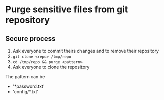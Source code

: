 # Purge sensitive files from git repository

## Secure process

1. Ask everyone to commit theirs changes and to remove their repository
2. `git clone <repo> /tmp/repo`
2. `cd /tmp/repo && purge <pattern>`
3. Ask everyone to clone the repository

The pattern can be
- '*password.txt'
- 'config/*.txt'
